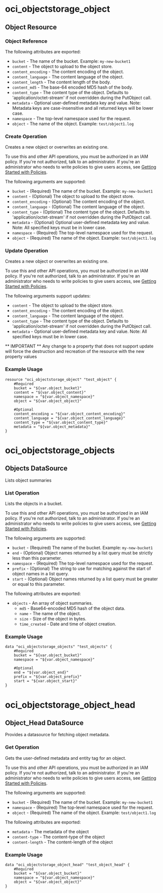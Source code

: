 # oci_objectstorage_object

## Object Resource

### Object Reference

The following attributes are exported:

* `bucket` - The name of the bucket.  Example: `my-new-bucket1` 
* `content` - The object to upload to the object store.
* `content_encoding` - The content encoding of the object.
* `content_language` - The content language of the object.
* `content_length` - The content length of the body.
* `content_md5` - The base-64 encoded MD5 hash of the body.
* `content_type` - The content type of the object.  Defaults to 'application/octet-stream' if not overridden during the PutObject call.
* `metadata` - Optional user-defined metadata key and value.
Note: Metadata keys are case-insensitive and all returned keys will be lower case.
* `namespace` - The top-level namespace used for the request.
* `object` - The name of the object.  Example: `test/object1.log` 



### Create Operation
Creates a new object or overwrites an existing one.

To use this and other API operations, you must be authorized in an IAM policy. If you're not authorized, 
talk to an administrator. If you're an administrator who needs to write policies to give users access, see 
[Getting Started with Policies](https://docs.us-phoenix-1.oraclecloud.com/Content/Identity/Concepts/policygetstarted.htm).


The following arguments are supported:

* `bucket` - (Required) The name of the bucket.  Example: `my-new-bucket1` 
* `content` - (Optional) The object to upload to the object store.
* `content_encoding` - (Optional) The content encoding of the object.
* `content_language` - (Optional) The content language of the object.
* `content_type` - (Optional) The content type of the object.  Defaults to 'application/octet-stream' if not overridden during the PutObject call.
* `metadata` - (Optional) Optional user-defined metadata key and value.
Note: All specified keys must be in lower case.
* `namespace` - (Required) The top-level namespace used for the request.
* `object` - (Required) The name of the object.  Example: `test/object1.log` 


### Update Operation
Creates a new object or overwrites an existing one.

To use this and other API operations, you must be authorized in an IAM policy. If you're not authorized, 
talk to an administrator. If you're an administrator who needs to write policies to give users access, see 
[Getting Started with Policies](https://docs.us-phoenix-1.oraclecloud.com/Content/Identity/Concepts/policygetstarted.htm).


The following arguments support updates:
* `content` - The object to upload to the object store.
* `content_encoding` - The content encoding of the object.
* `content_language` - The content language of the object.
* `content_type` - The content type of the object.  Defaults to 'application/octet-stream' if not overridden during the PutObject call.
* `metadata` - Optional user-defined metadata key and value.
Note: All specified keys must be in lower case.

** IMPORTANT **
Any change to a property that does not support update will force the destruction and recreation of the resource with the new property values

### Example Usage

```
resource "oci_objectstorage_object" "test_object" {
	#Required
	bucket = "${var.object_bucket}"
	content = "${var.object_content}"
	namespace = "${var.object_namespace}"
	object = "${var.object_object}"

	#Optional
	content_encoding = "${var.object_content_encoding}"
	content_language = "${var.object_content_language}"
	content_type = "${var.object_content_type}"
	metadata = "${var.object_metadata}"
}
```

# oci_objectstorage_objects

## Objects DataSource

Lists object summaries

### List Operation
Lists the objects in a bucket.

To use this and other API operations, you must be authorized in an IAM policy. If you're not authorized, 
talk to an administrator. If you're an administrator who needs to write policies to give users access, see 
[Getting Started with Policies](https://docs.us-phoenix-1.oraclecloud.com/Content/Identity/Concepts/policygetstarted.htm).

The following arguments are supported:

* `bucket` - (Required) The name of the bucket.  Example: `my-new-bucket1`  
* `end` - (Optional) Object names returned by a list query must be strictly less than this parameter. 
* `namespace` - (Required) The top-level namespace used for the request.
* `prefix` - (Optional) The string to use for matching against the start of object names in a list query.
* `start` - (Optional) Object names returned by a list query must be greater or equal to this parameter.


The following attributes are exported:
 
* `objects` - An array of object summaries. 
	* `md5` - Base64-encoded MD5 hash of the object data.
	* `name` - The name of the object.
	* `size` - Size of the object in bytes.
	* `time_created` - Date and time of object creation. 


### Example Usage

```
data "oci_objectstorage_objects" "test_objects" {
	#Required
	bucket = "${var.object_bucket}"
	namespace = "${var.object_namespace}"

	#Optional
	end = "${var.object_end}"
	prefix = "${var.object_prefix}"
	start = "${var.object_start}"
}
```

# oci_objectstorage_object_head

## Object_Head DataSource

Provides a datasource for fetching object metadata.

### Get Operation
Gets the user-defined metadata and entity tag for an object.

To use this and other API operations, you must be authorized in an IAM policy. If you're not authorized, 
talk to an administrator. If you're an administrator who needs to write policies to give users access, see 
[Getting Started with Policies](https://docs.us-phoenix-1.oraclecloud.com/Content/Identity/Concepts/policygetstarted.htm).

The following arguments are supported:

* `bucket` - (Required) The name of the bucket.  Example: `my-new-bucket1`   
* `namespace` - (Required) The top-level namespace used for the request.
* `object` - (Required) The name of the object.  Example: `test/object1.log` 


The following attributes are exported:
 
* `metadata` - The metadata of the object
* `content-type` - The content-type of the object
* `content-length` - The content-length of the object


### Example Usage

```
data "oci_objectstorage_object_head" "test_object_head" {
	#Required
	bucket = "${var.object_bucket}"
	namespace = "${var.object_namespace}"
	object = "${var.object_object}"
}
```